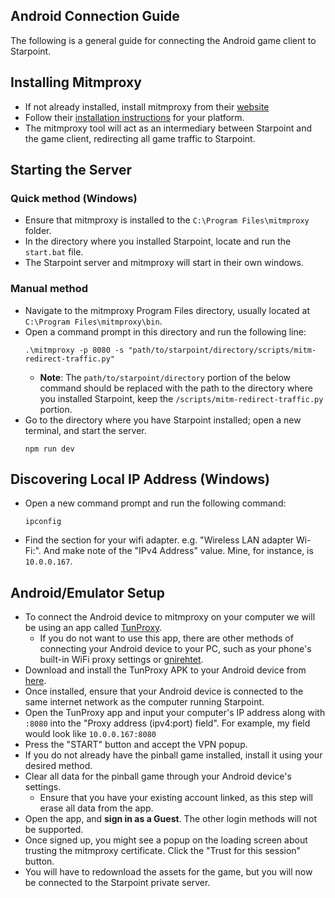 ## Android Connection Guide
The following is a general guide for connecting the Android game client to Starpoint.

## Installing Mitmproxy
- If not already installed, install mitmproxy from their [website](https://mitmproxy.org)
- Follow their [installation instructions](https://docs.mitmproxy.org/stable/overview-installation/) for your platform.
- The mitmproxy tool will act as an intermediary between Starpoint and the game client, redirecting all game traffic to Starpoint.

## Starting the Server
### Quick method (Windows)
- Ensure that mitmproxy is installed to the ``C:\Program Files\mitmproxy`` folder.
- In the directory where you installed Starpoint, locate and run the ``start.bat`` file.
- The Starpoint server and mitmproxy will start in their own windows.
### Manual method
- Navigate to the mitmproxy Program Files directory, usually located at ``C:\Program Files\mitmproxy\bin``.
- Open a command prompt in this directory and run the following line:
  ```
  .\mitmproxy -p 8080 -s "path/to/starpoint/directory/scripts/mitm-redirect-traffic.py"
  ```
    - **Note**: The ``path/to/starpoint/directory`` portion of the below command should be replaced with the path to the directory where you installed Starpoint, keep the ``/scripts/mitm-redirect-traffic.py`` portion.
- Go to the directory where you have Starpoint installed; open a new terminal, and start the server.
  ```
  npm run dev
  ```

## Discovering Local IP Address (Windows)
- Open a new command prompt and run the following command:
  ```
  ipconfig
  ```
- Find the section for your wifi adapter. e.g. "Wireless LAN adapter Wi-Fi:". And make note of the "IPv4 Address" value. Mine, for instance, is ``10.0.0.167``.

## Android/Emulator Setup
- To connect the Android device to mitmproxy on your computer we will be using an app called [TunProxy](https://github.com/raise-isayan/TunProxy). 
  - If you do not want to use this app, there are other methods of connecting your Android device to your PC, such as your phone's built-in WiFi proxy settings or [gnirehtet](https://github.com/Genymobile/gnirehtet).
- Download and install the TunProxy APK to your Android device from [here](https://github.com/yogkin/HttpProxy/releases/tag/1.0.1).
- Once installed, ensure that your Android device is connected to the same internet network as the computer running Starpoint.
- Open the TunProxy app and input your computer's IP address along with ``:8080`` into the "Proxy address (ipv4:port) field". For example, my field would look like ``10.0.0.167:8080``
- Press the "START" button and accept the VPN popup.
- If you do not already have the pinball game installed, install it using your desired method.
- Clear all data for the pinball game through your Android device's settings.
  - Ensure that you have your existing account linked, as this step will erase all data from the app.
- Open the app, and **sign in as a Guest**. The other login methods will not be supported.
- Once signed up, you might see a popup on the loading screen about trusting the mitmproxy certificate. Click the "Trust for this session" button.
- You will have to redownload the assets for the game, but you will now be connected to the Starpoint private server.